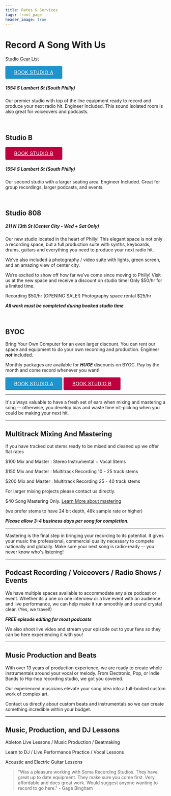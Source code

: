 ```yaml
---
title: Rates & Services
tags: front_page
header_image: true
---
```

# Record A Song With Us

<a href="https://docs.google.com/document/d/1HLUwtYPdi1T1jxgAa-9-FBaEY2tu0qam09FnswaiqkU/edit?usp=sharing" target="Studio Gear List">Studio Gear List</a>

<!-- Start Square Appointments Embed code --> <a target="_top" style=" background-color: #1E93CC; color: white; height: 40px; text-transform: uppercase; font-family: 'Square Market', 'helvetica neue', helvetica, arial, sans-serif; letter-spacing: 1px; line-height: 38px; padding: 0 28px; border-radius: 3px; font-weight: 500; font-size: 14px; cursor: pointer; display: inline-block; " href="https://squareup.com/appointments/book/8GNV6PJ8WK7YH/sounds-like-soma-philadelphia-pa" rel="nofollow">Book Studio A</a> <!-- End Square Appointments Embed code -->
##### 1554 S Lambert St (South Philly)

Our premier studio with top of the line equipment ready to record and produce your next radio hit. Engineer Included. This sound isolated room is also great for voiceovers and podcasts.

<br>

## Studio B

<!-- Start Square Appointments Embed code --> <a target="_top" style=" background-color: #BF003F; color: white; height: 40px; text-transform: uppercase; font-family: 'Square Market', 'helvetica neue', helvetica, arial, sans-serif; letter-spacing: 1px; line-height: 38px; padding: 0 28px; border-radius: 3px; font-weight: 500; font-size: 14px; cursor: pointer; display: inline-block; " href="https://squareup.com/appointments/book/VC0MQHN4GS4ND/sls-studio-b-philadelphia-pa" rel="nofollow">Book Studio B</a> <!-- End Square Appointments Embed code -->

##### 1554 S Lambert St (South Philly)

Our second studio with a larger seating area. Engineer Included. Great for group recordings, larger podcasts, and events.

<br>

## Studio 808
##### 211 N 13th St (Center City - Wed + Sat Only)

Our new studio located in the heart of Philly! This elegant space is not only a recording space, but a full production suite with synths, keyboards, drums, guitars and everything you need to produce your next radio hit.

We’ve also included a photography / video suite with lights, green screen, and  an amazing view of center city. 

We’re excited to show off how far we’ve come since moving to Philly! Visit us at the new space and receive a discount on studio time! Only $50/hr for a limited time.

Recording $50/hr (OPENING SALE!)
Photography space rental $25/hr

**_All work must be completed during booked studio time_**

<br>

## BYOC 

Bring Your Own Computer for an even larger discount. You can rent our space and equipment to do your own recording and production. Engineer **_not_** included.

Monthly packages are available for **_HUGE_** discounts on BYOC. Pay by the month and come record whenever you want! 


<!-- Start Square Appointments Embed code --> <a target="_top" style=" background-color: #1E93CC; color: white; height: 40px; text-transform: uppercase; font-family: 'Square Market', 'helvetica neue', helvetica, arial, sans-serif; letter-spacing: 1px; line-height: 38px; padding: 0 28px; border-radius: 3px; font-weight: 500; font-size: 14px; cursor: pointer; display: inline-block; " href="https://squareup.com/appointments/book/8GNV6PJ8WK7YH/sounds-like-soma-philadelphia-pa" rel="nofollow">Book Studio A</a> <!-- End Square Appointments Embed code -->


<!-- Start Square Appointments Embed code --> <a target="_top" style=" background-color: #BF003F; color: white; height: 40px; text-transform: uppercase; font-family: 'Square Market', 'helvetica neue', helvetica, arial, sans-serif; letter-spacing: 1px; line-height: 38px; padding: 0 28px; border-radius: 3px; font-weight: 500; font-size: 14px; cursor: pointer; display: inline-block; " href="https://squareup.com/appointments/book/VC0MQHN4GS4ND/sls-studio-b-philadelphia-pa" rel="nofollow">Book Studio B</a> <!-- End Square Appointments Embed code -->

- - -

It's always valuable to have a fresh set of ears when mixing and mastering a song -- otherwise, you develop bias and waste time nit-picking when you could be making your next hit.

- - -

## Multitrack Mixing And Mastering

If you have tracked out stems ready to be mixed and cleaned up we offer flat rates

$100 Mix and Master : Stereo Instrumental + Vocal Stems

$150 Mix and Master : Multitrack Recording 10 - 25 track stems

$200 Mix and Master : Multitrack Recording 25 - 40 track stems

For larger mixing projects please contact us directly.

$40 Song Mastering Only. <a href="https://www.izotope.com/en/learn/what-is-mastering.html" target="what is mastering">Learn More about mastering</a>

(we prefer stems to have 24 bit depth, 48k sample rate or higher)

**_Please allow 3-4 business days per song for completion._**

- - -

Mastering is the final step in bringing your recording to its potential. It gives your music the professional, commercial quality necessary to compete nationally and globally. Make sure your next song is radio-ready --  you never know who's listening!

- - -

## Podcast Recording / Voiceovers / Radio Shows / Events

We have multiple spaces available to accommodate any size podcast or event. Whether its a one on one interview or a live event with an audience and live performance, we can help make it run smoothly and sound crystal clear. (Yes, we travel!)

**_FREE episode editing for most podcasts_**

We also shoot live video and stream your episode out to your fans so they can be here experiencing it with you!

- - -

## Music Production and Beats

With over 13 years of production experience, we are ready to create whole instrumentals around your vocal or melody. From Electronic, Pop, or Indie Bands to Hip-hop recording studio, we got you covered.

Our experienced musicians elevate your song idea into a full-bodied custom work of complex art.

Contact us directly about custom beats and instrumentals so we can create something incredible within your budget.

- - -

## Music, Production, and DJ Lessons

Ableton Live Lessons / Music Production / Beatmaking

Learn to DJ / Live Performance Practice / Vocal Lessons

Acoustic and Electric Guitar Lessons

<blockquote>"Was a pleasure working with Soma Recording Studios. They have great up to date equipment. They make sure you come first. Very affordable and does great work. Would suggest anyone wanting to record to go here." - Gage Bingham</blockquote>

<br>